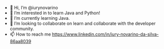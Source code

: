 - 👋 Hi, I’m @iurynovarino
- 👀 I’m interested in to learn Java and Python!
- 🌱 I’m currently learning Java.
- 💞️ I’m looking to collaborate on learn and collaborate with the developer community.
- 📫 How to reach me https://www.linkedin.com/in/iury-novarino-da-silva-86aa8039

<!---
iurynovarino/iurynovarino is a ✨ special ✨ repository because its `README.md` (this file) appears on your GitHub profile.
You can click the Preview link to take a look at your changes.
--->

